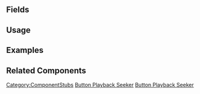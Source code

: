 <languages></languages> <translate>

## Fields

## Usage

## Examples

## Related Components

</translate>

[Category:ComponentStubs](Category:ComponentStubs "wikilink") [Button
Playback Seeker](Category:Components{{#translation:}} "wikilink")
[Button Playback
Seeker](Category:Components:Common_UI:Button_Interactions{{#translation:}} "wikilink")